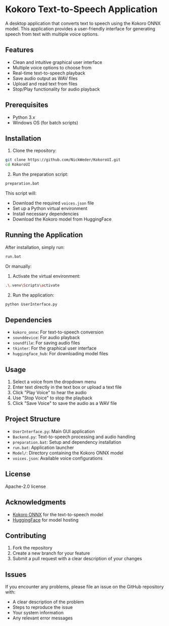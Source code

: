 # Kokoro Text-to-Speech Application

A desktop application that converts text to speech using the Kokoro ONNX model. This application provides a user-friendly interface for generating speech from text with multiple voice options.

## Features

- Clean and intuitive graphical user interface
- Multiple voice options to choose from
- Real-time text-to-speech playback
- Save audio output as WAV files
- Upload and read text from files
- Stop/Play functionality for audio playback

## Prerequisites

- Python 3.x
- Windows OS (for batch scripts)

## Installation

1. Clone the repository:
```bash
git clone https://github.com/NickWeder/KokoroUI.git
cd KokoroUI
```

2. Run the preparation script:
```bash
preparation.bat
```

This script will:
- Download the required `voices.json` file
- Set up a Python virtual environment
- Install necessary dependencies
- Download the Kokoro model from HuggingFace

## Running the Application

After installation, simply run:
```bash
run.bat
```

Or manually:
1. Activate the virtual environment:
```bash
.\.venv\Scripts\activate
```

2. Run the application:
```bash
python UserInterface.py
```

## Dependencies

- `kokoro_onnx`: For text-to-speech conversion
- `sounddevice`: For audio playback
- `soundfile`: For saving audio files
- `tkinter`: For the graphical user interface
- `huggingface_hub`: For downloading model files

## Usage

1. Select a voice from the dropdown menu
2. Enter text directly in the text box or upload a text file
3. Click "Play Voice" to hear the audio
4. Use "Stop Voice" to stop the playback
5. Click "Save Voice" to save the audio as a WAV file

## Project Structure

- `UserInterface.py`: Main GUI application
- `Backend.py`: Text-to-speech processing and audio handling
- `preparation.bat`: Setup and dependency installation
- `run.bat`: Application launcher
- `Model/`: Directory containing the Kokoro ONNX model
- `voices.json`: Available voice configurations

## License

Apache-2.0 license

## Acknowledgments

- [Kokoro ONNX](https://github.com/hexgrad/Kokoro) for the text-to-speech model
- [HuggingFace](https://huggingface.co/hexgrad/Kokoro-82M) for model hosting

## Contributing

1. Fork the repository
2. Create a new branch for your feature
3. Submit a pull request with a clear description of your changes

## Issues

If you encounter any problems, please file an issue on the GitHub repository with:
- A clear description of the problem
- Steps to reproduce the issue
- Your system information
- Any relevant error messages

